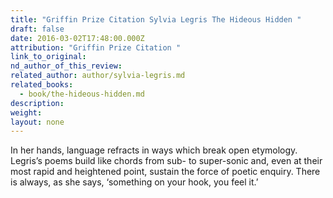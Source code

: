 ```yaml
---
title: "Griffin Prize Citation Sylvia Legris The Hideous Hidden "
draft: false
date: 2016-03-02T17:48:00.000Z
attribution: "Griffin Prize Citation "
link_to_original:
nd_author_of_this_review:
related_author: author/sylvia-legris.md
related_books:
  - book/the-hideous-hidden.md
description:
weight:
layout: none
---
```

In her hands, language refracts in ways which break open etymology. Legris’s poems build like chords from sub- to super-sonic and, even at their most rapid and heightened point, sustain the force of poetic enquiry. There is always, as she says, ‘something on your hook, you feel it.’

